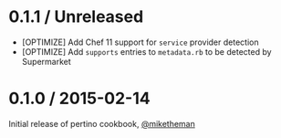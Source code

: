# 0.1.1 / Unreleased

- [OPTIMIZE] Add Chef 11 support for `service` provider detection
- [OPTIMIZE] Add `supports` entries to `metadata.rb` to be detected by Supermarket

# 0.1.0 / 2015-02-14

Initial release of pertino cookbook, [@miketheman][]

<!--- The following link definition list is generated by PimpMyChangelog --->
[@miketheman]: https://github.com/miketheman
